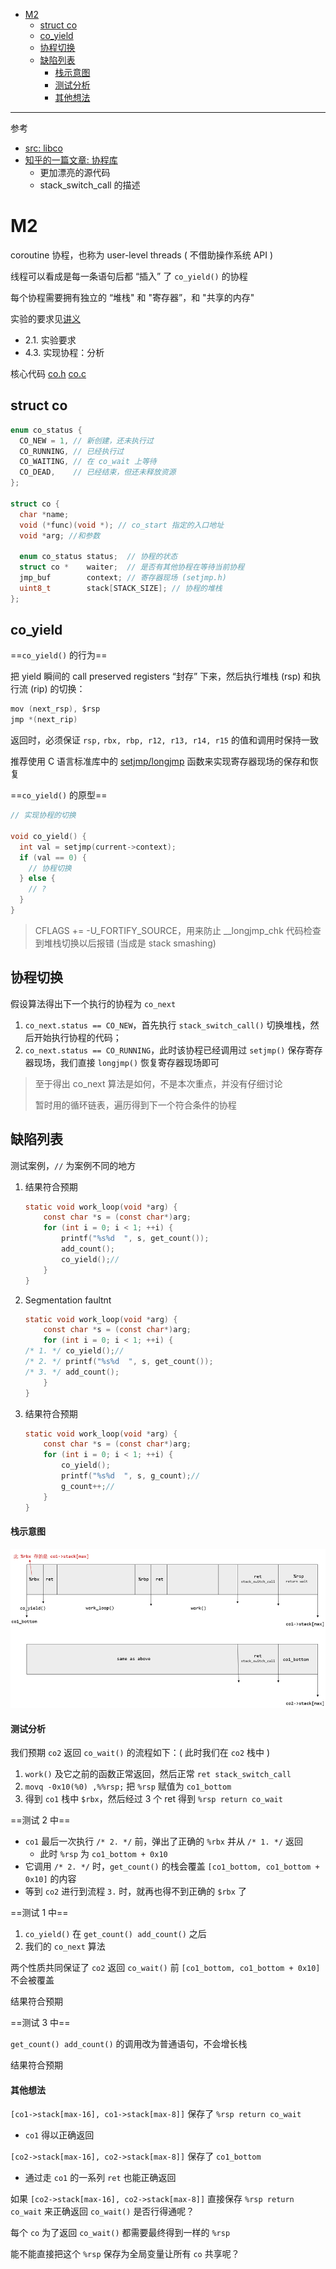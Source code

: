 - [M2](#m2)
  - [struct co](#struct-co)
  - [co\_yield](#co_yield)
  - [协程切换](#协程切换)
  - [缺陷列表](#缺陷列表)
      - [栈示意图](#栈示意图)
      - [测试分析](#测试分析)
      - [其他想法](#其他想法)


---

参考

- [src: libco](https://github.com/SiyuanYue/NJUOSLab-M2-libco)
- [知乎的一篇文章: 协程库](https://zhuanlan.zhihu.com/p/490475991)
  - 更加漂亮的源代码
  - stack_switch_call 的描述

# M2

coroutine 协程，也称为 user-level threads ( 不借助操作系统 API )

线程可以看成是每一条语句后都 “插入” 了 `co_yield()` 的协程

每个协程需要拥有独立的 “堆栈" 和 "寄存器”，和 "共享的内存"

实验的要求见[讲义](https://jyywiki.cn/OS/2022/labs/M2.html) 

- 2.1. 实验要求
- 4.3. 实现协程：分析

核心代码 [co.h](co.h) [co.c](co.h)

## struct co

```c
enum co_status {
  CO_NEW = 1, // 新创建，还未执行过
  CO_RUNNING, // 已经执行过
  CO_WAITING, // 在 co_wait 上等待
  CO_DEAD,    // 已经结束，但还未释放资源
};

struct co {
  char *name;
  void (*func)(void *); // co_start 指定的入口地址
  void *arg; //和参数

  enum co_status status;  // 协程的状态
  struct co *    waiter;  // 是否有其他协程在等待当前协程
  jmp_buf        context; // 寄存器现场 (setjmp.h)
  uint8_t        stack[STACK_SIZE]; // 协程的堆栈
};
```

## co_yield

==`co_yield()` 的行为==


把 yield 瞬间的 call preserved registers “封存” 下来，然后执行堆栈 (rsp) 和执行流 (rip) 的切换：

```c
mov (next_rsp), $rsp
jmp *(next_rip)
```

返回时，必须保证 `rsp,` `rbx, rbp, r12, r13, r14, r15` 的值和调用时保持一致

推荐使用 C 语言标准库中的 [setjmp/longjmp](https://www.cnblogs.com/hazir/p/c_setjmp_longjmp.html) 函数来实现寄存器现场的保存和恢复

==`co_yield()` 的原型==

```c
// 实现协程的切换

void co_yield() {
  int val = setjmp(current->context);
  if (val == 0) {
    // 协程切换
  } else {
    // ?
  }
}
```

> CFLAGS += -U_FORTIFY_SOURCE，用来防止 __longjmp_chk 代码检查到堆栈切换以后报错 (当成是 stack smashing)

## 协程切换

假设算法得出下一个执行的协程为 `co_next`

1. `co_next.status == CO_NEW`，首先执行 `stack_switch_call()` 切换堆栈，然后开始执行协程的代码；
2. `co_next.status == CO_RUNNING`，此时该协程已经调用过 `setjmp()` 保存寄存器现场，我们直接 `longjmp()` 恢复寄存器现场即可

> 至于得出 co_next 算法是如何，不是本次重点，并没有仔细讨论
> 
> 暂时用的循环链表，遍历得到下一个符合条件的协程

## 缺陷列表

测试案例，`//` 为案例不同的地方


1. 结果符合预期
    ```c
    static void work_loop(void *arg) {
        const char *s = (const char*)arg;
        for (int i = 0; i < 1; ++i) {
            printf("%s%d  ", s, get_count());
            add_count();
            co_yield();//
        }
    }
    ```

2. Segmentation faultnt
    ```c
    static void work_loop(void *arg) {
        const char *s = (const char*)arg;
        for (int i = 0; i < 1; ++i) {
    /* 1. */ co_yield();//
    /* 2. */ printf("%s%d  ", s, get_count());
    /* 3. */ add_count();
        }
    }
    ```

3. 结果符合预期
    ```c
    static void work_loop(void *arg) {
        const char *s = (const char*)arg;
        for (int i = 0; i < 1; ++i) {
            co_yield();
            printf("%s%d  ", s, g_count);//
            g_count++;//
        }
    }
    ```

#### 栈示意图

![](image/2023-10-03-14-19-55.png)

#### 测试分析

我们预期 `co2` 返回 `co_wait()` 的流程如下：( 此时我们在 `co2` 栈中 )

1. `work()` 及它之前的函数正常返回，然后正常 `ret stack_switch_call`
2. `movq -0x10(%0) ,%%rsp;` 把 `%rsp` 赋值为 `co1_bottom`
3. 得到 `co1` 栈中 `$rbx`，然后经过 3 个 ret 得到 `%rsp return co_wait`

==测试 2 中==

- `co1` 最后一次执行 `/* 2. */` 前，弹出了正确的 `%rbx` 并从 `/* 1. */` 返回
  - 此时 `%rsp` 为 `co1_bottom + 0x10`
- 它调用 `/* 2. */` 时，`get_count()` 的栈会覆盖 `[co1_bottom, co1_bottom + 0x10]` 的内容
- 等到 `co2` 进行到流程 `3.` 时，就再也得不到正确的 `$rbx` 了

==测试 1 中==

1. `co_yield()` 在 `get_count() add_count()` 之后
2. 我们的 `co_next` 算法

两个性质共同保证了 `co2` 返回 `co_wait()` 前 `[co1_bottom, co1_bottom + 0x10]` 不会被覆盖

结果符合预期

==测试 3 中==

`get_count() add_count()` 的调用改为普通语句，不会增长栈

结果符合预期

#### 其他想法

`[co1->stack[max-16], co1->stack[max-8]]` 保存了 `%rsp return co_wait` 

- `co1` 得以正确返回

`[co2->stack[max-16], co2->stack[max-8]]` 保存了 `co1_bottom`

- 通过走 `co1` 的一系列 `ret` 也能正确返回

如果 `[co2->stack[max-16], co2->stack[max-8]]` 直接保存 `%rsp return co_wait` 来正确返回 `co_wait()` 是否行得通呢？

每个 `co` 为了返回 `co_wait()` 都需要最终得到一样的 `%rsp`

能不能直接把这个 `%rsp` 保存为全局变量让所有 `co` 共享呢？
